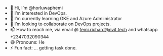 - 👋 Hi, I’m @horluwaphemi
- 👀 I’m interested in DevOps.
- 🌱 I’m currently learning GKE and Azure Admiinistrator
- 💞️ I’m looking to collaborate on DevOps projects.
- 📫 How to reach me, via email @ femi.richard@nvit.tech and whatsapp +2347032090344
- 😄 Pronouns: He
- ⚡ Fun fact: ... getting task done.

<!---
horluwaphemi/horluwaphemi is a ✨ special ✨ repository because its `README.md` (this file) appears on your GitHub profile.
You can click the Preview link to take a look at your changes.
--->
